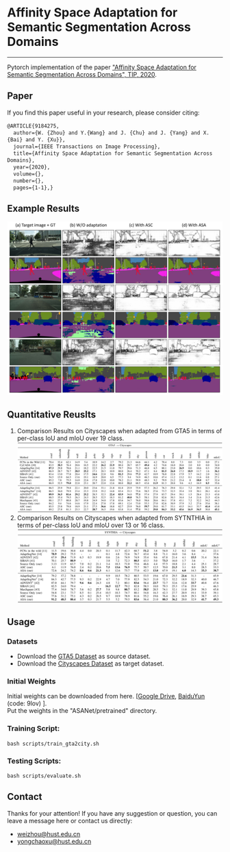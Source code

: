 #  Affinity Space Adaptation for Semantic Segmentation Across Domains 
---
Pytorch implementation of the paper ["Affinity Space Adaptation for Semantic Segmentation Across Domains", TIP, 2020](https://ieeexplore.ieee.org/document/9184275/).   

## Paper
If you find this paper useful in your research, please consider citing:
```
@ARTICLE{9184275,
  author={W. {Zhou} and Y.{Wang} and J. {Chu} and J. {Yang} and X. {Bai} and Y. {Xu}},
  journal={IEEE Transactions on Image Processing}, 
  title={Affinity Space Adaptation for Semantic Segmentation Across Domains}, 
  year={2020},
  volume={},
  number={},
  pages={1-1},}
```

## Example Results
![](figs/teaser.png)
## Quantitative Reuslts
1. Comparison Results on Cityscapes when adapted from GTA5 in terms of per-class IoU and mIoU over 19 class.
![](figs/gta5_rst.png)
2. Comparison Results on Cityscapes when adapted from SYTNTHIA in terms of per-class IoU and mIoU over 13 or 16 class.
![](figs/syn_rst.png)

## Usage
### Datasets
* Download the [GTA5 Dataset](https://download.visinf.tu-darmstadt.de/data/from_games/) as source dataset.
* Download the [Cityscapes Dataset](https://www.cityscapes-dataset.com/) as target dataset.
### Initial Weights
Initial weights can be downloaded from here. [[Google Drive](), [BaiduYun](https://pan.baidu.com/s/1NOKDNWVd5-kd2w0rhzwM_w) (code: 9lov) ].   
Put the weights in the "ASANet/pretrained" directory.   
### Training Script:
```
bash scripts/train_gta2city.sh
```
### Testing Scripts:
```
bash scripts/evaluate.sh
```
## Contact
Thanks for your attention!
If you have any suggestion or question, you can leave a message here or contact us directly:
- weizhou@hust.edu.cn
- yongchaoxu@hust.edu.cn